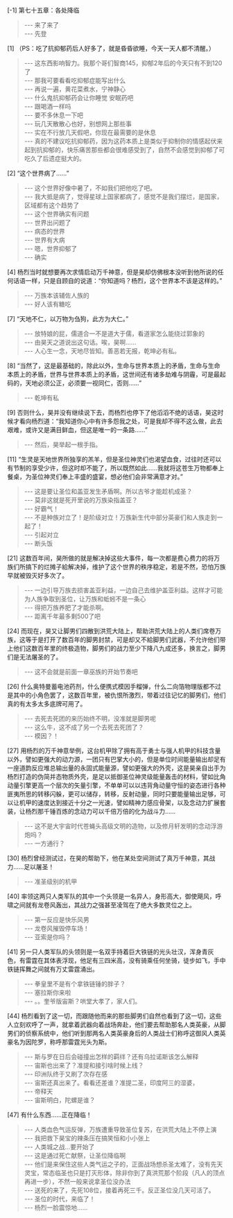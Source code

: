 
[-1] 第七十五章：各处降临
>--- 来了来了<br>
>--- 先登<br>

[1] （PS：吃了抗抑郁药后人好多了，就是昏昏欲睡，今天一天人都不清醒。）
>--- 这东西影响智力。我那个哥们智商145，抑郁2年后的今天只有不到120了<br>
>--- 那我可要看看吃抑郁症能写出什么<br>
>--- 再说一遍，黄花菜煮水，宁神静心<br>
>--- 什么鬼抗抑郁药会让你睡觉 安眠药吧<br>
>--- 跟喝酒一样吗<br>
>--- 要不多休息一下吧<br>
>--- 玩几天散散心也好，别想网上那些事<br>
>--- 实在不行放几天假吧，你现在最需要的是休息<br>
>--- 真的不建议吃抗抑郁药，因为这药本质上是类似于抑制你的情感起伏来起到抗抑郁的，快乐痛苦那些都会很难感受到了，自然不会感觉到抑郁了可吃久了后遗症挺大的。<br>

[2] “这个世界病了……”
>--- 这个世界好像中暑了，不如我们把他吃了吧。<br>
>--- 我大抵是病了，觉得星球上国家都病了，感觉不是我们摆烂，是国家，区域都有这个趋势了<br>
>--- 这个世界确实有问题<br>
>--- 世界出问题了<br>
>--- 病态的世界<br>
>--- 世界有大病<br>
>--- 嗯，世界抑郁了<br>
>--- 确实<br>

[4] 杨烈当时就想要再次求情启动万千神意，但是昊却仿佛根本没听到他所说的任何话语一样，只是自顾自的说道：“你知道吗？杨烈，这个世界本不该是这样的。”
>--- 万族本该辅佐人族的<br>
>--- 好人该有糖吃<br>

[7] “天地不仁，以万物为刍狗，此方为大仁。”
>--- 放特娘的屁，儒道合一不是道大于儒，看道家怎么能绕过郭象的<br>
>--- 由昊天之道说出这句话。唉，昊啊……<br>
>--- 人心生一念，天地尽皆知。善恶若无报，乾坤必有私。<br>

[8] “当然了，这是最基础的，除此以外，生命与世界本质上的矛盾，生命与生命本质上的矛盾，世界与世界本质上的矛盾，这世间还有诸多劫难与阴霾，可是最起码的，天地必须公正，必须要一视同仁，否则……”
>--- 乾坤有私<br>

[9] 否则什么，昊并没有继续说下去，而杨烈也停下了他滔滔不绝的话语，昊这时候才看向杨烈道：“我知道你心中有许多怨我之处，可是我却不得不这么做，此去艰难，或许又是满目鲜血，但这是唯一的一条路……”
>--- 然后，昊举起一根手指。<br>

[11] “生灵是天地世界所独享的羔羊，但是圣位神灵们也渴望血食，过往时还可以有节制的享受少许，但这时却不能了，所以既然如此……我就将这苍生万物都奉上餐桌，为圣位神灵们奉上丰盛的盛宴，想必他们会非常满意才对。”
>--- 这是要让圣位和盖亚发生矛盾啊。所以古爷才能趁机成圣？<br>
>--- 莫非这就是死开里说的万族染指盖亚？<br>
>--- 好霸气！<br>
>--- 不是种族对立了！是阶级对立！万族新生代中部分英豪们和人族走到一起了！<br>
>--- 引起对立<br>
>--- 断头饭<br>

[21] 这数百年间，昊所做的就是解决掉这些大事件，每一次都是费心费力的将万族们所搞下的烂摊子給解决掉，维护了这个世界的秩序稳定，若是不然，恐怕万族早就被毁灭好多次了。
>--- 一边引导万族去损害盖亚利益，一边自己去维护盖亚利益。这样才可能为人族争取到圣位，让万族和蚯蚓不是一条心<br>
>--- 得把万族养肥了才能杀啊。<br>
>--- 距离千年最多剩500了吧<br>

[24] 而现在，昊又让脚男们四散到洪荒大陆上，帮助洪荒大陆上的人类们席卷万族，这等于是打开了数百年的脚男封禁，可是却又不給脚男们武器，不允许他们带上他们这数百年里的终极造物，脚男们的战力至少下降八九成还多，换言之，脚男们是无法屠圣的了。
>--- 这不会就是前面一章巫族的开始节奏吧<br>

[26] 什么奥特曼蓄电池药剂，什么便携式模因手榴弹，什么二向箔物理版都不过是其中的小角色罢了，这数百年里，被仇恨所激烈，带着过往记忆的脚男们，他们真的有太多太多底牌可用了。
>--- 去死去死团的来历始终不明，没准就是脚男呢<br>
>--- 这么牛，这不成了另一个去死去死团了？<br>
>--- 模因？！<br>

[27] 用杨烈的万千神意举例，这台机甲除了拥有高于勇士与强人机甲的科技含量以外，譬如更强大的动力源，一团只有巴掌大小的，但是单位时间能量输出却足有一座道韵反应堆总输出量的永固式能量源，譬如更强大的外壳，这是昊亲自出手为杨烈打造的伪简并态物质外壳，是足以抵御圣位神灵级能量轰击的材料，譬如比角动量引擎更高一个层次的矢量引擎，不单单可以以违背角动量守恒的姿态进行各种匪夷所思的转移闪躲，更可以储存，转移，反射动量，同时只要能量输出足够，可以让机甲的速度达到接近十分之一光速，譬如精神力感应骨架，以及念动力扩展套装，让杨烈那千锤百炼的念动力可以千倍万倍的化为战斗力……
>--- 这不是大宇宙时代苍蝇头高级文明的造物，以及修月轩发明的念动浮游炮吗？<br>
>--- 一方通行？<br>

[30] 杨烈曾经测试过，在昊的帮助下，他在某处空间测试了真万千神意，其战力……足以屠圣！
>--- 准圣级别的机甲<br>

[40] 率领这两只人类军队的其中一个头领是一名异人，身形高大，御使飓风，呼啸之间就有龙卷风轰出，其战力之强甚至凌驾在了绝大多数灵位之上。
>--- 第一反应是快乐风男<br>
>--- 龙卷风摧毁停车场！<br>
>--- 亚索是你吗？<br>

[41] 另一只人类军队的头领则是一名双手持着巨大铁链的光头壮汉，浑身青灰色，有雷霆在其体表浮现，他足有三四米高，没有骑乘任何坐骑，徒步如飞，手中铁链挥舞之间就有万丈雷霆涌出。
>--- 拳皇里不是有个拿铁链锤的胖子？<br>
>--- 塞拉斯你来啦<br>
>--- 。。奎爷版宙斯？哄堂大孝了，家人们。<br>

[44] 杨烈看到了这一切，而跟随他而来的那些脚男们自然也看到了这一切，这些人立刻欢呼了一声，就拿着武器向着战场奔赴，他们要去帮助那名人类英豪，从脚男们的侦察系统中，他们听到那两名人类英豪身后的人类战士们称呼这御风人类英豪名为因陀罗，称呼那雷霆光头为斯。
>--- 斯与罗在日后会碰撞出怎样的羁绊？还有乌拉诺斯该怎么解释<br>
>--- 宙斯也出来了？准提和接引啥时候上线？<br>
>--- 印洲队终于又刷了次存在感<br>
>--- 宙斯还真出来了。看看还差谁？准提二圣，印度阿三的湿婆，<br>
>--- 帝释天<br>
>--- 宙斯明白，陀螺是谁？<br>

[47] 有什么东西……正在降临！
>--- 人类血色气运反弹，万族遭重导致圣位复苏，在洪荒大陆上不停上演<br>
>--- 我把救下昊宝的辣条压在搞笑恒和小小张上<br>
>--- 人类城之战...要开始了<br>
>--- 这是通过死亡献祭，让圣位降临啊<br>
>--- 他们是来保住这些人类气运之子的，正面战场想杀圣太难了，没有先天灵宝，常态临圣也只是打灭形体，除非你到了真洪荒那个阶段（凡人的顶点再进一步），不然一般来说拿圣位没办法<br>
>--- 送死的来了，先死108位，接着再死三千。反正圣位没几天可活了。<br>
>--- 圣位的时代，来临了！<br>
>--- 杨烈一脸震惊地……<br>

